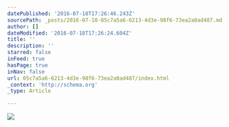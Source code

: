 ```yaml
---
datePublished: '2016-07-18T17:26:46.243Z'
sourcePath: _posts/2016-07-18-05c7a5a6-6213-4d3e-98f6-73ea2a0ad487.md
author: []
dateModified: '2016-07-18T17:26:24.604Z'
title: ''
description: ''
starred: false
inFeed: true
hasPage: true
inNav: false
url: 05c7a5a6-6213-4d3e-98f6-73ea2a0ad487/index.html
_context: 'http://schema.org'
_type: Article

---
```

![](https://imgflo.herokuapp.com/graph/vahj1ThiexotieMo/a7f3fbcecb58f6ea168ca07a2c1090ec/croprotate.jpg?cropheight=4032&cropwidth=3024&degrees=-90&input=https%3A%2F%2Fthe-grid-user-content.s3-us-west-2.amazonaws.com%2F48184469-b854-450e-9e3d-6cf41989475a.jpg&x=0&y=0)